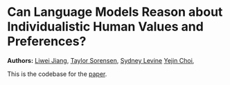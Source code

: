 # Can Language Models Reason about Individualistic Human Values and Preferences?

**Authors:**
[Liwei Jiang](https://liweijiang.me),
[Taylor Sorensen](https://tsor13.github.io),
[Sydney Levine](https://sites.google.com/site/sydneymlevine/)
[Yejin Choi](https://homes.cs.washington.edu/~yejin/),


This is the codebase for the [paper](https://arxiv.org/abs/2410.03868).


